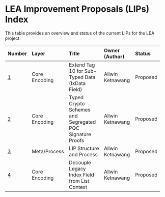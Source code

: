 # LEA Improvement Proposals (LIPs) Index

This table provides an overview and status of the current LIPs for the LEA project.

| Number | Layer         | Title                                                        | Owner (Author)    | Status   |
| :----- | :------------ | :----------------------------------------------------------- | :---------------- | :------- |
| [1](LIP-0001.md) | Core Encoding | Extend Tag 10 for Sub-Typed Data (IxData Field) | Allwin Ketnawang | Proposed |
| [2](LIP-0002.md) | Core Encoding | Typed Crypto Schemes and Segregated PQC Signature Proofs | Allwin Ketnawang | Proposed |
| [3](LIP-0003.md) | Meta/Process  | LIP Structure and Process | Allwin Ketnawang | Proposed |
| [4](LIP-0004.md) | Core Encoding | Decouple Legacy Index Field from List Context | Allwin Ketnawang | Proposed |

